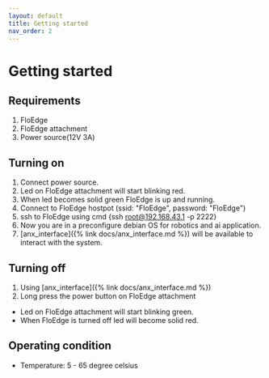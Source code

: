 ```yaml
---
layout: default
title: Getting started
nav_order: 2
---
```

# Getting started

## Requirements
1. FloEdge
2. FloEdge attachment
3. Power source(12V 3A)

## Turning on
1. Connect power source.
2. Led on FloEdge attachment will start blinking red.
3. When led becomes solid green FloEdge is up and running.
4. Connect to FloEdge hostpot (ssid: "FloEdge", password: "FloEdge")
5. ssh to FloEdge using cmd {ssh root@192.168.43.1 -p 2222}
6. Now you are in a preconfigure debian OS for robotics and ai application.
7. [anx_interface]({% link docs/anx_interface.md %}) will be available to interact with the system.

## Turning off
1. Using [anx_interface]({% link docs/anx_interface.md %})
2. Long press the power button on FloEdge attachment
  - Led on FloEdge attachment will start blinking green.
  - When FloEdge is turned off led will become solid red.

## Operating condition
- Temperature: 5 - 65 degree celsius
